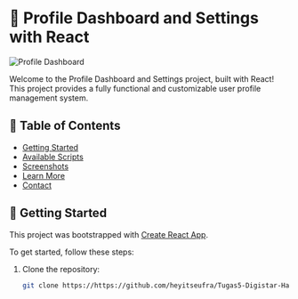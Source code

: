 # 🚀 Profile Dashboard and Settings with React

![Profile Dashboard](https://drive.google.com/uc?id=1yFA6UM7pwEC_fZSQ_sjhYSvelOWYRI0-)

Welcome to the Profile Dashboard and Settings project, built with React! This project provides a fully functional and customizable user profile management system.

## 📑 Table of Contents
- [Getting Started](#getting-started)
- [Available Scripts](#available-scripts)
- [Screenshots](#-screenshots)
- [Learn More](#learn-more)
- [Contact](#-contact)

## 🚀 Getting Started
This project was bootstrapped with [Create React App](https://github.com/facebook/create-react-app).

To get started, follow these steps:

1. Clone the repository:
   ```bash
   git clone https://https://github.com/heyitseufra/Tugas5-Digistar-HardSkill-Eufra

